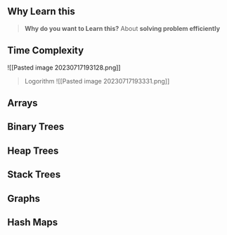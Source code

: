 
## Why Learn this
> **Why do you want to Learn this?** 
> About **solving problem efficiently** 

## Time Complexity
![[Pasted image 20230717193128.png]]

> Logorithm
![[Pasted image 20230717193331.png]]


## Arrays


## Binary Trees


## Heap Trees


## Stack Trees


## Graphs


## Hash Maps